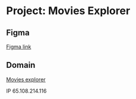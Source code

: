 # Project: Movies Explorer

## Figma

[Figma link](<https://www.figma.com/file/ykcPZ4ngSnqZfQrLmIxR3Q/Diploma-(Copy)?node-id=891%3A3857>)

## Domain

[Movies explorer](https://exploremovies.nomoredomains.xyz/)

IP 65.108.214.116
